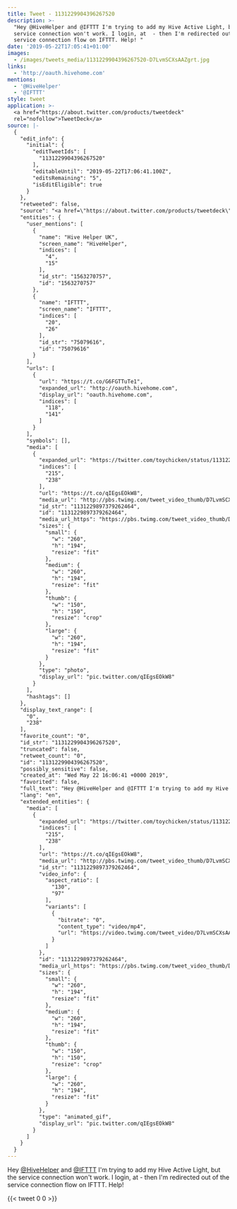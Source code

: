 ```yaml
---
title: Tweet - 1131229904396267520
description: >-
  "Hey @HiveHelper and @IFTTT I'm trying to add my Hive Active Light, but the
  service connection won't work. I login, at  - then I'm redirected out of the
  service connection flow on IFTTT. Help! "
date: '2019-05-22T17:05:41+01:00'
images:
  - /images/tweets_media/1131229904396267520-D7LvmSCXsAAZgrt.jpg
links:
  - 'http://oauth.hivehome.com'
mentions:
  - '@HiveHelper'
  - '@IFTTT'
style: tweet
application: >-
  <a href="https://about.twitter.com/products/tweetdeck"
  rel="nofollow">TweetDeck</a>
source: |-
  {
    "edit_info": {
      "initial": {
        "editTweetIds": [
          "1131229904396267520"
        ],
        "editableUntil": "2019-05-22T17:06:41.100Z",
        "editsRemaining": "5",
        "isEditEligible": true
      }
    },
    "retweeted": false,
    "source": "<a href=\"https://about.twitter.com/products/tweetdeck\" rel=\"nofollow\">TweetDeck</a>",
    "entities": {
      "user_mentions": [
        {
          "name": "Hive Helper UK",
          "screen_name": "HiveHelper",
          "indices": [
            "4",
            "15"
          ],
          "id_str": "1563270757",
          "id": "1563270757"
        },
        {
          "name": "IFTTT",
          "screen_name": "IFTTT",
          "indices": [
            "20",
            "26"
          ],
          "id_str": "75079616",
          "id": "75079616"
        }
      ],
      "urls": [
        {
          "url": "https://t.co/G6FGTTuTe1",
          "expanded_url": "http://oauth.hivehome.com",
          "display_url": "oauth.hivehome.com",
          "indices": [
            "118",
            "141"
          ]
        }
      ],
      "symbols": [],
      "media": [
        {
          "expanded_url": "https://twitter.com/toychicken/status/1131229904396267520/photo/1",
          "indices": [
            "215",
            "238"
          ],
          "url": "https://t.co/qIEgsEOkW8",
          "media_url": "http://pbs.twimg.com/tweet_video_thumb/D7LvmSCXsAAZgrt.jpg",
          "id_str": "1131229897379262464",
          "id": "1131229897379262464",
          "media_url_https": "https://pbs.twimg.com/tweet_video_thumb/D7LvmSCXsAAZgrt.jpg",
          "sizes": {
            "small": {
              "w": "260",
              "h": "194",
              "resize": "fit"
            },
            "medium": {
              "w": "260",
              "h": "194",
              "resize": "fit"
            },
            "thumb": {
              "w": "150",
              "h": "150",
              "resize": "crop"
            },
            "large": {
              "w": "260",
              "h": "194",
              "resize": "fit"
            }
          },
          "type": "photo",
          "display_url": "pic.twitter.com/qIEgsEOkW8"
        }
      ],
      "hashtags": []
    },
    "display_text_range": [
      "0",
      "238"
    ],
    "favorite_count": "0",
    "id_str": "1131229904396267520",
    "truncated": false,
    "retweet_count": "0",
    "id": "1131229904396267520",
    "possibly_sensitive": false,
    "created_at": "Wed May 22 16:06:41 +0000 2019",
    "favorited": false,
    "full_text": "Hey @HiveHelper and @IFTTT I'm trying to add my Hive Active Light, but the service connection won't work. I login, at https://t.co/G6FGTTuTe1 - then I'm redirected out of the service connection flow on IFTTT. Help! https://t.co/qIEgsEOkW8",
    "lang": "en",
    "extended_entities": {
      "media": [
        {
          "expanded_url": "https://twitter.com/toychicken/status/1131229904396267520/photo/1",
          "indices": [
            "215",
            "238"
          ],
          "url": "https://t.co/qIEgsEOkW8",
          "media_url": "http://pbs.twimg.com/tweet_video_thumb/D7LvmSCXsAAZgrt.jpg",
          "id_str": "1131229897379262464",
          "video_info": {
            "aspect_ratio": [
              "130",
              "97"
            ],
            "variants": [
              {
                "bitrate": "0",
                "content_type": "video/mp4",
                "url": "https://video.twimg.com/tweet_video/D7LvmSCXsAAZgrt.mp4"
              }
            ]
          },
          "id": "1131229897379262464",
          "media_url_https": "https://pbs.twimg.com/tweet_video_thumb/D7LvmSCXsAAZgrt.jpg",
          "sizes": {
            "small": {
              "w": "260",
              "h": "194",
              "resize": "fit"
            },
            "medium": {
              "w": "260",
              "h": "194",
              "resize": "fit"
            },
            "thumb": {
              "w": "150",
              "h": "150",
              "resize": "crop"
            },
            "large": {
              "w": "260",
              "h": "194",
              "resize": "fit"
            }
          },
          "type": "animated_gif",
          "display_url": "pic.twitter.com/qIEgsEOkW8"
        }
      ]
    }
  }
---
```

Hey [@HiveHelper](https://twitter.com/@HiveHelper) and [@IFTTT](https://twitter.com/@IFTTT) I'm trying to add my Hive Active Light, but the service connection won't work. I login, at  - then I'm redirected out of the service connection flow on IFTTT. Help! 
    
{{< tweet 0 0 >}}
    

